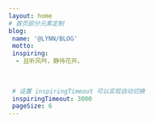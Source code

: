 ```yaml
---
layout: home
# 首页部分元素定制
blog:
 name: '@LYNN/BLOG'
 motto: 
 inspiring:
  - 且听风吟，静待花开。
  
  
  
 # 设置 inspiringTimeout 可以实现自动切换
 inspiringTimeout: 3000
 pageSize: 6
---
```



